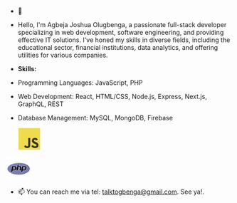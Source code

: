 - 👋 
- Hello, I'm Agbeja Joshua Olugbenga, a passionate full-stack developer specializing in web development, software engineering, and providing effective IT solutions. I've honed my skills in diverse fields, including the educational sector, financial institutions, data analytics, and offering utilities for various companies.

- **Skills:**

- Programming Languages: JavaScript, PHP
- Web Development: React, HTML/CSS, Node.js, Express, Next.js, GraphQL, REST
- Database Management: MySQL, MongoDB, Firebase


  <img src="https://raw.githubusercontent.com/devicons/devicon/master/icons/javascript/javascript-original.svg" alt="javascript Icon" width="50" height="50"/>
<img src="https://raw.githubusercontent.com/devicons/devicon/master/icons/php/php-original.svg" alt="PHP Icon" width="50" height="50"/>


- 📫 You can reach me via tel: talktogbenga@gmail.com.   See ya!.

<!---
oagbeja/oagbeja is a ✨ special ✨ repository because its `README.md` (this file) appears on your GitHub profile.
You can click the Preview link to take a look at your changes.
--->
